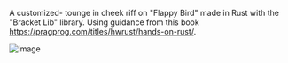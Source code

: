 A customized- tounge in cheek riff on "Flappy Bird" made in Rust with the "Bracket Lib" library. Using guidance from this book https://pragprog.com/titles/hwrust/hands-on-rust/.



![image](https://github.com/madbailey/skull_monster_jam/assets/83782902/c6cd05a0-1b51-400a-8902-c08c913d5fcc)

